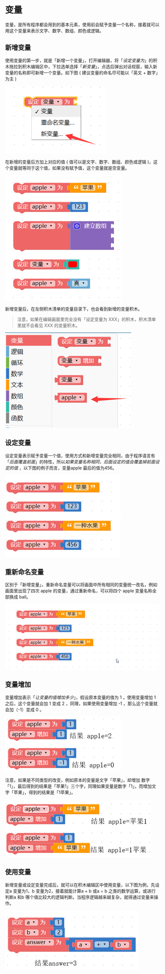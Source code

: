 # 变量

变量，是所有程序都会用到的基本元素，使用前会赋予变量一个名称，接着就可以用这个变量来表示文字、数字、数组、颜色或逻辑。

## 新增变量

使用变量的第一步，就是「新增一个变量」，打开编辑器，将「*设定变量为*」的积木拖拉到积木编辑区中，下拉选单选择「*新变量*」，点选后弹出对话视窗，输入新变量的名称即可新增一个变量。如下图 ( 建议变量的命名尽可能以「英文 + 数字」为主 )

![](../../../assets/webduino/education_edition/basic/variables/upload_692cb4676e22fabba168b81fd4fc8942.png)

在新增的变量后方加上对应的值 ( 值可以是文字、数字、数组、颜色或逻辑 )，这个变量就等同于这个值，如果没有赋予值，这个变量就是空变量。

![](../../../assets/webduino/education_edition/basic/variables/upload_91de3aa8dd28541f92a746d5d80dc9b2.png)

新增变量后，在左侧积木清单的变量目录下，也会看到新增的变量积木。

> 注意，如果在编辑画面里完全没有「设定变量为 XXX」的积木，积木清单里就不会看见 XXX 的变量积木。

![](../../../assets/webduino/education_edition/basic/variables/upload_0247f43ea7b357bccf0312d532cec450.png)

## 设定变量

设定变量表示赋予变量一个值，使用方式和新增变量完全相同，由于程序语言有「*后面覆盖前面*」的特性，所以*如果变量名称相同，后面设定的值会覆盖掉前面设定的值* ，以下图的例子而言，变量apple 最后的值为456。

![](../../../assets/webduino/education_edition/basic/variables/upload_4252b4401f914b7e136be1e5d5eb65fc.png)

## 重新命名变量

区别于「新增变量」，重新命名变量可以将画面中所有相同的变量统一改名，例如画面里出现了四次 apple 的变量，通过重新命名，可以将四个 apple 变量名称全部换成 ball。

![](../../../assets/webduino/education_edition/basic/variables/upload_0a808a5d0cba23367ada8f2e0ca1045a.gif)

## 变量增加

变量增加表示「*让变量的值增加多少*」，假设原本变量的值为 1 ，使用变量增加 1 之后，这个变量就会加 1 变成 2 ，同理，如果使用变量增加 -1 ，那么这个变量就会加（-1）变成 0 。

![](../../../assets/webduino/education_edition/basic/variables/upload_974c14c2cab0fa43e48c69fa8f230a60.png)

注意，如果是不同类型的改变，例如原本的变量是文字「苹果」，却增加 数字「1」，最后得到的结果是「苹果1」三个字，同理如果变量是数字「1」，而增加文字「苹果」，得到的结果是「1苹果」。

![](../../../assets/webduino/education_edition/basic/variables/upload_4e99e403bd636d4708affc09d34547a2.png)

## 使用变量

新增变量或设定变量完成后，就可以在积木编辑区中使用变量，以下图为例，先设定a 变量为1，b 变量为2，接着就能计算a + b 或a ÷ b 之类的数学运算，或进行判断a 和b 哪个值比较大的逻辑判断。当程序逻辑越来越复杂，就得通过变量来操作。

![](../../../assets/webduino/education_edition/basic/variables/upload_af5c87709a5df7b84a596578ebf61373.png)
